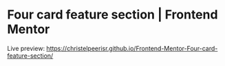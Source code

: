 # Four card feature section | Frontend Mentor
Live preview: https://christelpeerisr.github.io/Frontend-Mentor-Four-card-feature-section/

